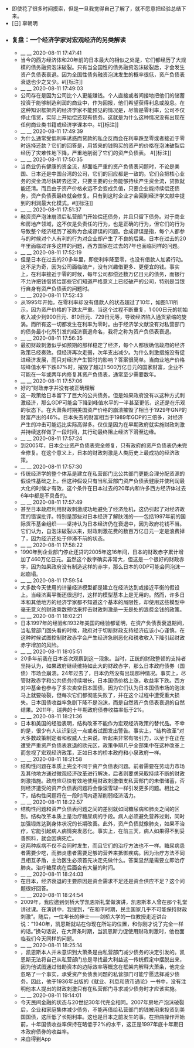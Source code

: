 - 即使花了很多时间摸索，但是一旦我觉得自己了解了，就不愿意把经验总结下来。
- [日] 辜朝明
- ### 复盘：一个经济学家对宏观经济的另类解读
    - __ __ 2020-08-11 17:47:41
    - 当今的西方经济体和20年前的日本最大的相似之处是，它们都经历了大规模的债务融资泡沫破裂。只有当全国性的债务融资泡沫破裂后，才会发生资产负债表衰退。因为全国性债务融资泡沫发生的概率很低，资产负债表衰退也少之又少。#[[标注]]
    - __ __ 2020-08-11 17:49:03
    - 公司存在是因为公司比个人更能赚钱。个人直接或者间接地把他们的储蓄投资于能够制造利润的商业中，作为回报，他们希望获得利息或股息。在这种知识框架内的经济学家不能预见的情况是，尽管是零利率，公司不仅停止借贷，实际上开始偿还现有债务。这就是为什么这种情况没有出现在任何商业类书籍或经济学课本中。#[[标注]]
    - __ __ 2020-08-11 17:49:39
    - 为什么通常受低利率诱惑而贷款的私企反而会在利率跌至零或者接近于零时选择还款？它们的回答是，用贷来的钱购买的资产的价格在泡沫破裂后经历了灾难性地下降，严重地削弱了它们的资产负债表。
      #[[标注]]
    - __ __ 2020-08-11 17:50:35
    - 当商业仍有健康的资金流，却面临严重的资产负债表问题时，不论是美国、日本还是中国台湾的公司，它们的回应都是一致的。它们会把核心业务的资金流尽快转去还贷，只要主要的业务能够持续产生资金流，贷款就能还清。而且由于资产价格永远不会变成负值，只要企业能持续偿还债务，资产负债表最终就会修复。只有到这时企业才会回到经济学文献中提到的利润最大化模式。#[[标注]]
    - __ __ 2020-08-11 17:51:37
    - 融资资产泡沫崩溃后私营部门开始偿还债务，并且只留下债务。对于商业和房地产领域，这不仅是负责任的行为，也是正确的行为，但它们的行为导致整个经济经历了被称为合成谬误的问题。合成谬误是指，每个人都参与的时候对个人有利的行为对企业却产生了不良的后果。日本在过去的20年里面临过许多这样的问题，西方国家在过去的7年也面临同样的问题。
    - __ __ 2020-08-11 17:52:19
    - 但是日本在过去的20多年里，即使利率降至零，也没有借款人加紧行动。这不足为奇，因为公司面临破产，没有兴趣借更多、更便宜的钱。事实上，在利率接近于零的时候，每年公司都偿还数万亿日元的债务，而银行不允许把钱借贷给那些它们知道严格意义上已经破产的公司，特别是当银行自身有资产负债表的问题时。
    - __ __ 2020-08-11 17:52:43
    - 从1995年开始，在零利率却没有借款人的状态超过了10年，如图1.11所示，因为资产价格的下跌太严重。当这个过程不断重复，1 000日元的初始收入减少到900日元、810日元、729日元等，导致经济陷入通货紧缩的旋涡。而所有这一切都发生在利率为零时。由于经济学文献没有对私营部门的债务最小化所引发的经济衰退命名，我将之称为资产负债表衰退。
    - __ __ 2020-08-11 17:56:35
    - 最初财政刺激似乎如预期的那样稳定了经济，每个人都很确信政府的经济政策已经奏效。但经济再次走弱，次年支出减少。为什么刺激措施没有促进经济发展，而只对经济产生暂时的影响？答案很简单。当商业地产价格较峰值水平下跌87%时，摧毁了超过1 500万亿日元的国家财富，企业不可能在一年或两年内修复其资产负债表，通常至少需要数年。
    - __ __ 2020-08-11 17:57:06
    - 好的”财政赤字并没有被正确理解
    - 这一政策给日本留下了巨大的公共债务。但是如果政府没有以这种方式刺激经济，那么GDP可能会下降到峰值水平的一半甚至更低，这还是在乐观的状态下。在大萧条时期美国资产价格的崩溃摧毁了相当于1929年GNP的财富产出的46%。日本失去的财富相当于1989年GDP的三倍多，对经济产生的冲击可能远比实际高得多。仅仅是因为在早期政府就实施财政刺激并持续这样做了一段时间，其行动最终阻止经济下滑至边缘。
    - __ __ 2020-08-11 17:57:24
    - 到2005年，日本企业资产负债表完全修复，只有政府的资产负债表仍未完全修复。在这个意义上，日本的财政刺激是人类历史上最成功的经济政策。
    - __ __ 2020-08-11 17:57:30
    - 传统经济学的整个体系是建立在私营部门比公共部门更能合理分配资源的假设性基础之上。但这种假设只有当私营部门资产负债表健康并使利润最大化的时候才有效，这个条件在日本过去的20年内和许多西方经济体过去6年中都是不具备的。
    - __ __ 2020-08-11 17:57:49
    - 甚至日本政府利用财政刺激成功地避免了经济危机，这仍引起了对经济政策的错误批评。特别是那些对日本经济了解肤浅的——包括1997年前的国际货币基金组织——坚持认为日本经济仍在衰退中，因为政府花钱不当。它们认为，自泡沫破裂以来，财政刺激花费的数百万亿日元一定是浪费掉了，因为经济还处于停滞不前的状态。
    - __ __ 2020-08-11 17:58:22
    - 1990年到企业部门停止还贷的2005年这16年间，日本的财政赤字累计增加了460万亿日元。虽然这个数字确实非常大，但这是一个很好的财政赤字，因为如果政府没有制造这样的赤字，那么日本的GDP可能会同泡沫一起崩塌。
    - __ __ 2020-08-11 17:59:54
    - 大多数今天使用的计量经济模型都是建立在经济达到或接近平衡的假设上。当经济离平衡还很远时，这样的模型基本上是无用的。然而，许多日本和其他地方的经济学家都不知道这个基本的局限性，却使用这些模型中毫无意义的财政乘数预估来抨击财政刺激是一无是处的浪费金钱的政策。
    - __ __ 2020-08-11 18:02:21
    - 日本1997年的经验和1932年美国的经验都证明，在资产负债表衰退期间，当私营部门回头看的时候，政府对于切断财政支持经济应该小心谨慎。在这种时候试图控制财政赤字会产生经济急剧恶化和税收收入下降引起财政赤字增加的风险。
    - __ __ 2020-08-11 18:05:51
    - 20多年前我在日本首次观察到这一现象。当时，正统的财政整顿的支持者坚持认为，如果政府继续维持如此大的财政赤字，那么日本政府债券（国债）市场会崩溃。24年过去了，日本仍然没有出现那种情况。事实上，尽管财政赤字和公共债务持续增长，日本国债价格上涨，收益率下跌。西方对冲基金也参与了多次卖空日本国债，因为它们认为日本国债市场的泡沫马上就要破裂，但每次它们都彻底失败了，并在这个过程中遭受重大损失。日本国债收益率急剧下降不是泡沫，而是自然资产负债表衰退的自然结果。2011年，瑞典的十年期政府债券收益率低于2%。
    - __ __ 2020-08-11 18:21:36
    - 日本和美国的经验表明，结构改革不能作为宏观经济政策的替代品。不幸的是，很少有人认识到这一点或者试图发出警告。事实上，“结构改革”对大多数政策制定者和权威人士来说，听起来非常有吸引力，以至于在正在遭受严重资产负债表衰退的欧元区，政策争辩几乎全部集中在这种改革上而忽视了宏观经济政策，正如日本的桥本政府和小泉政府一样。
    - __ __ 2020-08-11 18:21:58
    - 结构性问题在本质上完全不同于资产负债表问题。前者需要在劳动力市场及其他地方通过微观经济改革进行解决，后者则要求采取持续不断的财政刺激措施。政府应尽快有效地使用财政刺激借支私营部门的未借储蓄，否则经济遭受的资产负债表问题将会像滚雪球一样引发更多问题。相比之下，结构性问题将在一段时间内逐渐削弱经济活力。
    - __ __ 2020-08-11 18:22:57
    - 结构性问题和资产负债表问题之间的差别就如同糖尿病和肺炎之间的区别。结构改革本质上是治疗糖尿病的手段。病人必须避免营养过剩，同时加强锻炼达到身体状况的长期改善。此外，资产负债就像肺炎，如果不治疗，它能引起病人病情突发恶化。事实上，在前三天，病人如果得不到妥善照料，就会因病死亡。
    - 这两种疾病不仅不会同时发生，而且它们的治疗方法也不一样。糖尿病患者需要少吃，而肺炎患者需要足够的营养来抵御疾病。因为治疗方法不同且相互矛盾，主治医生必须首先决定先做什么。答案显然是需要立即治疗肺炎。治疗糖尿病在后面会有大量的时间。
    - __ __ 2020-08-11 18:24:03
    - 在日本，经济衰退的主要原因是资金需求不足还是资金供应不足？这个问题很好回答。
    - __ __ 2020-08-11 18:24:54
    - 2009年，我应邀到剑桥大学凯恩斯礼堂做演讲，凯恩斯本人曾在那个礼堂讲过课。在演讲中，我提到，“在和平时期，民主国家几乎不可能保持财政刺激”。随后，一位年长的绅士——剑桥大学的一位教授走近讲台说：“1940年，凯恩斯就站在你现在所站的位置，和你刚才说了完全一样的话。”换句话说，在大萧条时期，当凯恩斯力促使用财政刺激时，他也面临我们今天同样的问题。
    - __ __ 2020-08-11 18:25:14
    - ，凯恩斯本人并未意识到大萧条是由私营部门减少债务的决定引发的。凯恩斯无法将自己从私营部门总是寻找最大利益这一传统假定中摆脱出来，因为他试图通过借助资本的边际效率等概念在框架内解释大萧条，他完全忽略了一个事实，承受资产负债表问题的私营部门可能宁愿选择减少债务。因此，他于1936年出版的《就业、利息和货币通论》一书中，没有注明他本人提出的财政刺激只有在私营部门寻求减少债务时才应该实施。
    - __ __ 2020-08-11 19:14:01
    - 今天民间金融的状态与20世纪30年代完全相同。2007年房地产泡沫破裂后，企业和家庭集体减少债务，不能再借给私营部门的钱被用来投资到美国国债，这压低了长期利率。这也是日本之前发生的事。在扭曲操作开始前，十年国债收益率保持在略低于2%的水平，这正是1997年底十年期日本政府债券的收益率。
    - 来自得到App
